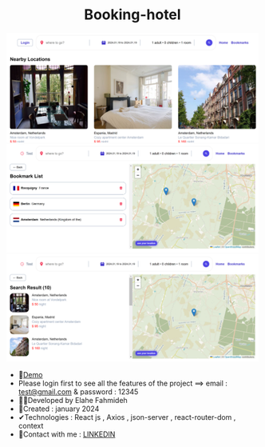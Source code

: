 <h1 align="center">Booking-hotel</h1>


![demo](https://github.com/Ela-Fhd/Booking-hotel/blob/main/src/assets/demo/demo1.png)
![demo](https://github.com/Ela-Fhd/Booking-hotel/blob/main/src/assets/demo/demo2.png)
![demo](https://github.com/Ela-Fhd/Booking-hotel/blob/main/src/assets/demo/demo3.png)

  - &#128204;<a href="https://bookinghotell.netlify.app/" >Demo</a>
  - Please login first to see all the features of the project ==> email : test@gmail.com & password : 12345
  - 🙋‍♀️Developed by Elahe Fahmideh
  - 📆Created : january 2024
  - &#x2714;Technologies : React js , Axios , json-server , react-router-dom , context 
  - &#128231;Contact with me : <a href="https://www.linkedin.com/in/elahe-fahmideh/">LINKEDIN</a>





